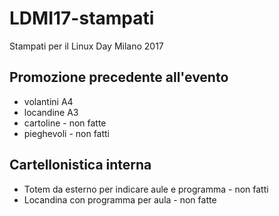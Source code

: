 # LDMI17-stampati
Stampati per il Linux Day Milano 2017
## Promozione precedente all'evento
- volantini A4
- locandine A3
- cartoline - non fatte
- pieghevoli - non fatti
## Cartellonistica interna
- Totem da esterno per indicare aule e programma - non fatti
- Locandina con programma per aula - non fatte
